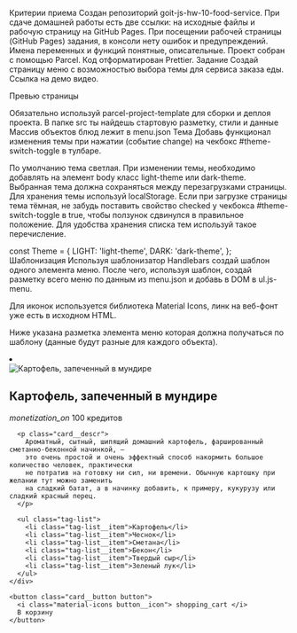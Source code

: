 Критерии приема
Создан репозиторий goit-js-hw-10-food-service.
При сдаче домашней работы есть две ссылки: на исходные файлы и рабочую страницу на GitHub Pages.
При посещении рабочей страницы (GitHub Pages) задания, в консоли нету ошибок и предупреждений.
Имена переменных и функций понятные, описательные.
Проект собран с помощью Parcel.
Код отформатирован Prettier.
Задание
Создай страницу меню с возможностью выбора темы для сервиса заказа еды. Ссылка на демо видео.

Превью страницы

Обязательно используй parcel-project-template для сборки и деплоя проекта.
В папке src ты найдешь стартовую разметку, стили и данные
Массив объектов блюд лежит в menu.json
Тема
Добавь функционал изменения темы при нажатии (событие change) на чекбокс #theme-switch-toggle в тулбаре.

По умолчанию тема светлая.
При изменении темы, необходимо добавлять на элемент body класс light-theme или dark-theme.
Выбранная тема должна сохраняться между перезагрузками страницы. Для хранения темы используй localStorage.
Если при загрузке страницы тема тёмная, не забудь поставить свойство checked у чекбокса #theme-switch-toggle в true, чтобы ползунок сдвинулся в правильное положение.
Для удобства хранения списка тем используй такое перечисление.

const Theme = {
  LIGHT: 'light-theme',
  DARK: 'dark-theme',
};
Шаблонизация
Используя шаблонизатор Handlebars создай шаблон одного элемента меню. После чего, используя шаблон, создай разметку всего меню по данным из menu.json и добавь в DOM в ul.js-menu.

Для иконок используется библиотека Material Icons, линк на веб-фонт уже есть в исходном HTML.

Ниже указана разметка элемента меню которая должна получаться по шаблону (данные будут разные для каждого объекта).

<li class="menu__item">
  <article class="card">
    <img
      src="https://s1.eda.ru/StaticContent/Photos/140812180013/140820212258/p_O.jpg"
      alt="Картофель, запеченный в мундире"
      class="card__image"
    />
    <div class="card__content">
      <h2 class="card__name">Картофель, запеченный в мундире</h2>
      <p class="card__price">
        <i class="material-icons"> monetization_on </i>
        100 кредитов
      </p>

      <p class="card__descr">
        Ароматный, сытный, шипящий домашний картофель, фаршированный сметанно-беконной начинкой, —
        это очень простой и очень эффектный способ накормить большое количество человек, практически
        не потратив на готовку ни сил, ни времени. Обычную картошку при желании тут можно заменить
        на сладкий батат, а в начинку добавить, к примеру, кукурузу или сладкий красный перец.
      </p>

      <ul class="tag-list">
        <li class="tag-list__item">Картофель</li>
        <li class="tag-list__item">Чеснок</li>
        <li class="tag-list__item">Сметана</li>
        <li class="tag-list__item">Бекон</li>
        <li class="tag-list__item">Твердый сыр</li>
        <li class="tag-list__item">Зеленый лук</li>
      </ul>
    </div>

    <button class="card__button button">
      <i class="material-icons button__icon"> shopping_cart </i>
      В корзину
    </button>
  </article>
</li>